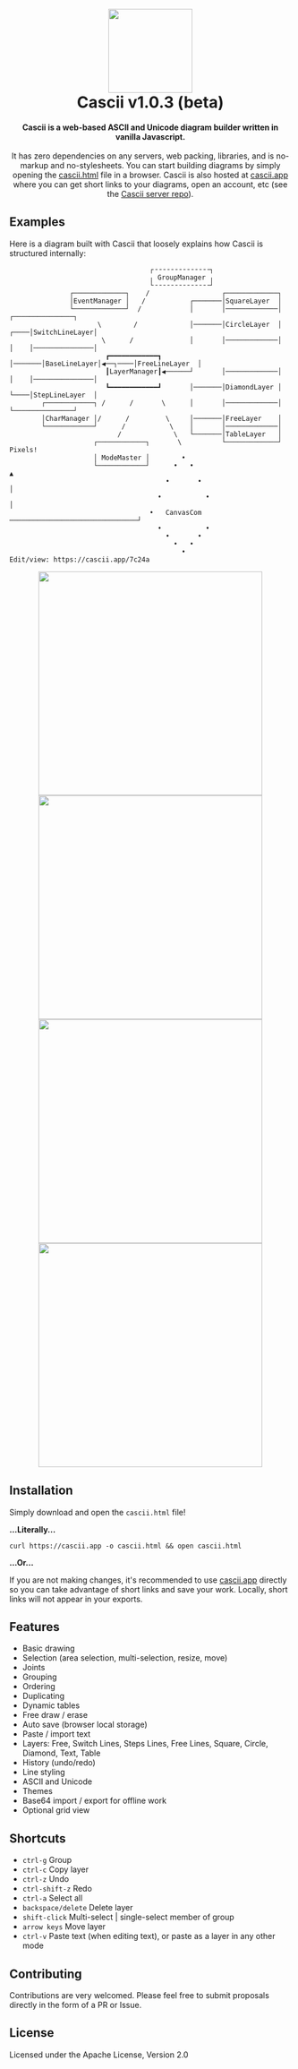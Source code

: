 <h1 align="center">
<br>
<img src="https://i.postimg.cc/FzK68HLQ/cascii-logo.png" width="150">
<br>
Cascii v1.0.3 (beta)

</h1>
<p align="center">
<b>Cascii is a web-based ASCII and Unicode diagram builder written in vanilla Javascript.</b>
<br><br>
It has zero dependencies on any servers, web packing, libraries, and is no-markup and no-stylesheets. You can start building diagrams by simply opening the <a href="https://github.com/casparwylie/cascii-core/blob/main/cascii.html">cascii.html</a> file in a browser. Cascii is also hosted at <a href="https://cascii.app">cascii.app</a> where you can get short links to your diagrams, open an account, etc (see the <a href="https://github.com/casparwylie/cascii-server">Cascii server repo</a>).

## Examples

Here is a diagram built with Cascii that loosely explains how Cascii is structured internally:

</p>

```
                                   ┌╶╶╶╶╶╶╶╶╶╶╶╶╶╶┐
                                   ╷ GroupManager ╷
                                   └╶╶╶╶╶╶╶╶╶╶╶╶╶╶┘
               ┌─────────────┐    /                  ┌─────────────┐
               │EventManager │   /           ┌───────│SquareLayer  │
               └─────────────┘  /            │       │─────────────│        ┌───────────────┐
                      \        /             │───────│CircleLayer  │   ┌────│SwitchLineLayer│
                       \      /              │       │─────────────│   │    │───────────────│
                        ┏━━━━━━━━━━━━┓       │───────│BaseLineLayer│◀──┐────│FreeLineLayer  │
                        ┃LayerManager┃◀──────┘       │─────────────│   │    │───────────────│
                        ┗━━━━━━━━━━━━┛       │───────│DiamondLayer │   └────│StepLineLayer  │
        ┌────────────┐ /      /       \      │       │─────────────│        └───────────────┘
        │CharManager │/      /         \     │───────│FreeLayer    │
        └────────────┘      /           \    │       │─────────────│
                           /             \   └───────│TableLayer   │
                     ┌────────────┐       \          └─────────────┘            Pixels!
                     │ ModeMaster │        •
                     └────────────┘      •   •                                     ▲
                                       •       •                                   │
                                     •           •                                 │
                                   •   CanvasCom   ────────────────────────────────┘
                                     •           •
                                       •       •
                                         •   •
                                           •
Edit/view: https://cascii.app/7c24a
```

<p align="center">
<img src="https://s3.gifyu.com/images/bbjaw.gif" width=400>
<img src="https://s3.gifyu.com/images/bbjV1.gif" width=400>
<img src="https://s3.gifyu.com/images/bbjfv.gif" width=400>
<img src="https://s3.gifyu.com/images/bbjf7.gif" width=400>
</p>

## Installation

Simply download and open the `cascii.html` file!

<b>...Literally...</b>

`curl https://cascii.app -o cascii.html && open cascii.html`

<b>...Or...</b>

If you are not making changes, it's recommended to use <a href="https://cascii.app">cascii.app</a>
directly so you can take advantage of short links and save your work. Locally, short links will not appear in your exports.

## Features

- Basic drawing
- Selection (area selection, multi-selection, resize, move)
- Joints
- Grouping
- Ordering
- Duplicating
- Dynamic tables
- Free draw / erase
- Auto save (browser local storage)
- Paste / import text
- Layers: Free, Switch Lines, Steps Lines, Free Lines, Square, Circle, Diamond, Text, Table
- History (undo/redo)
- Line styling
- ASCII and Unicode
- Themes
- Base64 import / export for offline work
- Optional grid view

## Shortcuts

- `ctrl-g` Group
- `ctrl-c` Copy layer
- `ctrl-z` Undo
- `ctrl-shift-z` Redo
- `ctrl-a` Select all
- `backspace/delete` Delete layer
- `shift-click` Multi-select | single-select member of group
- `arrow keys` Move layer
- `ctrl-v` Paste text (when editing text), or paste as a layer in any other mode

## Contributing

Contributions are very welcomed. Please feel free to submit proposals directly in the form of a PR or Issue.

## License

Licensed under the Apache License, Version 2.0
